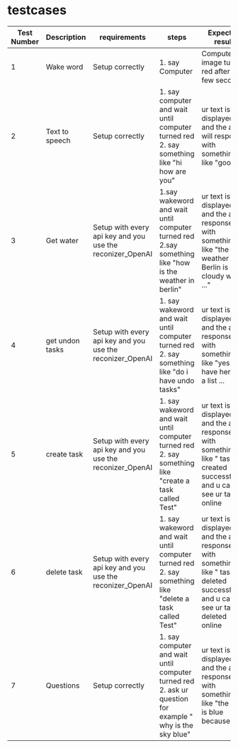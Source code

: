 # testcases

Test Number | Description | requirements | steps | Expected result | test result | date | notice
------------| ------------| -----------  | ----- | --------------- | ------------| ---- | ------
1 | Wake word | Setup correctly | 1. say Computer | Computer image turns red after a few seconds| ✅ | 28.06.23| -
2 | Text to speech | Setup correctly | 1. say computer and wait until computer turned red 2. say something like "hi how are you" | ur text is displayed and the ai will respond with something like "good" | ✅ | 28.06.23 | -
3 | Get water | Setup with every api key and you use the reconizer_OpenAI | 1.say wakeword and wait until computer turned red 2.say something like "how is the weather in berlin"| ur text is displayed and the ai response with something like "the weather in Berlin is cloudy with ..." | ✅ | 28.06.23 | -
4 | get undon tasks | Setup with every api key and you use the reconizer_OpenAI | 1. say wakeword and wait until computer turned red 2. say something like "do i have undo tasks" | ur text is displayed and the ai response with something like "yes u have here is a list ...| ✅ | 28.06.23 | -
5 | create task | Setup with every api key and you use the reconizer_OpenAI |  1. say wakeword and wait until computer turned red 2. say something like "create a task called Test"| ur text is displayed and the ai response with something like " task created successfully" and u can see ur task online| ✅ | 28.06.23| -
6 | delete task | Setup with every api key and you use the reconizer_OpenAI |  1. say wakeword and wait until computer turned red 2. say something like "delete a task called Test"| ur text is displayed and the ai response with something like " task deleted successfully" and u can see ur task is deleted online| ✅ | 28.06.23| -
7 | Questions | Setup correctly | 1. say computer and wait until computer turned red 2. ask ur question for example " why is the sky blue"| ur text is displayed and the ai response with something like "the sky is blue because..." | ✅ | 28.06.23| -



